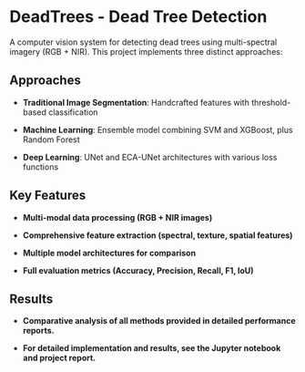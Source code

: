 # DeadTrees - Dead Tree Detection
A computer vision system for detecting dead trees using multi-spectral imagery (RGB + NIR). This project implements three distinct approaches:

## Approaches
- **Traditional Image Segmentation**​​: Handcrafted features with threshold-based classification

- **​​Machine Learning**​​: Ensemble model combining SVM and XGBoost, plus Random Forest

- **Deep Learning​​**: UNet and ECA-UNet architectures with various loss functions

## Key Features
- **Multi-modal data processing (RGB + NIR images)**

- **Comprehensive feature extraction (spectral, texture, spatial features)**

- **Multiple model architectures for comparison**

- **Full evaluation metrics (Accuracy, Precision, Recall, F1, IoU)**

## Results
- **Comparative analysis of all methods provided in detailed performance reports.**

- **For detailed implementation and results, see the Jupyter notebook and project report.**
